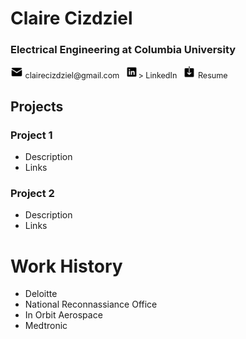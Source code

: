 # Claire Cizdziel
### Electrical Engineering at Columbia University
<p style="display: flex; align-items: center; gap: 10px; font-size: 0.9em;">
  <!-- Email -->
  <a href="mailto:clairecizdziel@gmail.com" style="text-decoration:none;">
    <img src="docs/assets/email.png" alt="Email" title="Email" style="width:20px; height:20px;" />
    clairecizdziel@gmail.com
  </a>
  
  <!-- LinkedIn -->
  <a href="https://www.linkedin.com/in/claire-cizdziel/" target="_blank" style="text-decoration:none;">
    <img src="docs/assets/linkedin.png" alt="LinkedIn" title="LinkedIn" style="width:20px; height:20px;" />>
    LinkedIn
  </a>
  
  <!-- Resume -->
  <a href="docs/assets/Claire_Cizdziel_2025_Resume.pdf" download style="text-decoration:none;">
    <img src="docs/assets/download.png" alt="Download Resume" title="Download Resume" style="width:20px; height:20px;" />
    Resume
  </a>
</p>

## Projects
### Project 1
- Description
- Links

### Project 2
- Description
- Links

# Work History
- Deloitte
- National Reconnassiance Office
- In Orbit Aerospace
- Medtronic
